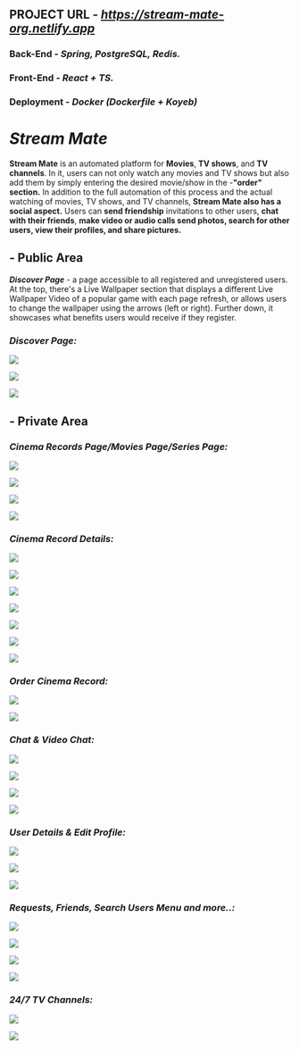 ## PROJECT URL - __*https://stream-mate-org.netlify.app*__

### Back-End - __*Spring, PostgreSQL, Redis.*__

### Front-End - __*React + TS.*__

### Deployment - __*Docker (Dockerfile + Koyeb)*__

# __*Stream Mate*__
__Stream Mate__ is an automated platform for __Movies__, __TV shows__, and __TV channels__. In it, users can not only watch any movies and TV shows but also add them by simply entering the desired movie/show in the -__"order" section.__ In addition to the full automation of this process and the actual watching of movies, TV shows, and TV channels, __Stream Mate also has a social aspect.__ Users can __send friendship__ invitations to other users, __chat with their friends__, __make video or audio calls send photos, search for other users, view their profiles, and share pictures.__

## - Public Area


__*Discover Page*__ - a page accessible to all registered and unregistered users. At the top, there's a Live Wallpaper section that displays a different Live Wallpaper Video of a popular game with each page refresh, or allows users to change the wallpaper using the arrows (left or right). Further down, it showcases what benefits users would receive if they register.


### __*Discover Page:*__

![](stream-mate-design/rsz_screenshot_7.webp)

![](stream-mate-design/rsz_screenshot_8.webp)

![](stream-mate-design/Screenshot_9.webp)


## - Private Area


### __*Cinema Records Page/Movies Page/Series Page:*__

![](stream-mate-design/rsz_screenshot_10.webp)

![](stream-mate-design/rsz_screenshot_11.webp)

![](stream-mate-design/rsz_screenshot_12.png)

![](stream-mate-design/rsz_screenshot_13.webp)


### __*Cinema Record Details:*__

![](stream-mate-design/rsz_screenshot_14.webp)

![](stream-mate-design/rsz_screenshot_15.webp)

![](stream-mate-design/rsz_screenshot_16.webp)

![](stream-mate-design/rsz_screenshot_17.webp)

![](stream-mate-design/rsz_screenshot_18.png)

![](stream-mate-design/rsz_screenshot_19.webp)

![](stream-mate-design/rsz_screenshot_20.webp)


### __*Order Cinema Record:*__

![](stream-mate-design/rsz_screenshot_21.png)

![](stream-mate-design/rsz_screenshot_22.webp)


### __*Chat & Video Chat:*__

![](stream-mate-design/rsz_screenshot_23.webp)

![](stream-mate-design/rsz_screenshot_24.webp)

![](stream-mate-design/rsz_screenshot_25.webp)

![](stream-mate-design/rsz_screenshot_26.webp)


### __*User Details & Edit Profile:*__

![](stream-mate-design/rsz_screenshot_29.webp)

![](stream-mate-design/rsz_screenshot_30.webp)

![](stream-mate-design/rsz_screenshot_33.webp)


### __*Requests, Friends, Search Users Menu and more..:*__

![](stream-mate-design/Screenshot_27.webp)

![](stream-mate-design/Screenshot_28.webp)

![](stream-mate-design/rsz_screenshot_31.webp)

![](stream-mate-design/rsz_screenshot_32.png)


### __*24/7 TV Channels:*__

![](stream-mate-design/rsz_screenshot_34.webp)

![](stream-mate-design/rsz_screenshot_35.webp)








